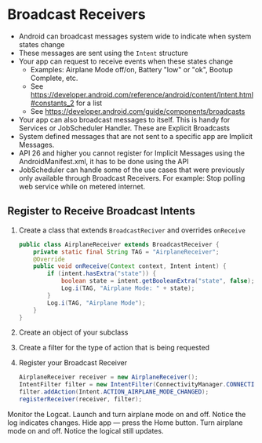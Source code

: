 # Broadcast Receivers

- Android can broadcast messages system wide to indicate when system states change
- These messages are sent using the `Intent` structure
- Your app can request to receive events when these states change
  - Examples: Airplane Mode off/on, Battery "low" or "ok", Bootup Complete, etc.
  - See https://developer.android.com/reference/android/content/Intent.html#constants_2 for a list
  - See <https://developer.android.com/guide/components/broadcasts>
- Your app can also broadcast messages to itself. This is handy for Services or JobScheduler Handler. These are Explicit Broadcasts
- System defined messages that are not sent to a specific app are Implicit Messages.
- API 26 and higher you cannot register for Implicit Messages using the AndroidManifest.xml, it has to be done using the API
- JobScheduler can handle some of the use cases that were previously only available through Broadcast Receivers. For example: Stop polling web service while on metered internet.

## Register to Receive Broadcast Intents

1. Create a class that extends `BroadcastReciver` and overrides `onReceive` 

   ```java
   public class AirplaneReceiver extends BroadcastReceiver {
       private static final String TAG = "AirplaneReceiver";
       @Override
       public void onReceive(Context context, Intent intent) {
           if (intent.hasExtra("state")) {
               boolean state = intent.getBooleanExtra("state", false);
               Log.i(TAG, "Airplane Mode: " + state);
           }
           Log.i(TAG, "Airplane Mode");
       }
   }
   ```

2. Create an object of your subclass

3. Create a filter for the type of action that is being requested

4. Register your Broadcast Receiver 

   ```java
   AirplaneReceiver receiver = new AirplaneReceiver();
   IntentFilter filter = new IntentFilter(ConnectivityManager.CONNECTIVITY_ACTION);
   filter.addAction(Intent.ACTION_AIRPLANE_MODE_CHANGED);
   registerReceiver(receiver, filter);
   ```

Monitor the Logcat. Launch and turn airplane mode on and off. Notice the log indicates changes. Hide app — press the Home button. Turn airplane mode on and off. Notice the logical still updates.

